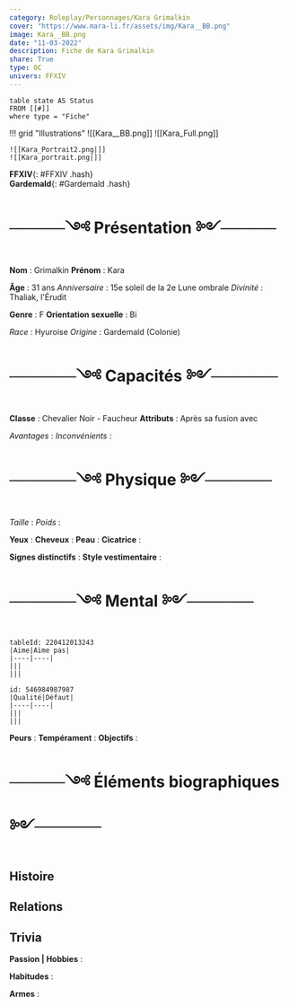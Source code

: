```yaml
---
category: Roleplay/Personnages/Kara Grimalkin
cover: "https://www.mara-li.fr/assets/img/Kara__BB.png"
image: Kara__BB.png
date: "11-03-2022"
description: Fiche de Kara Grimalkin
share: True
type: OC
univers: FFXIV
---
```

```dataview
table state AS Status
FROM [[#]]
where type = "Fiche"
```


!!! grid "Illustrations"
	![[Kara__BB.png]] 
	![[Kara_Full.png]]
	
	![[Kara_Portrait2.png|]]
	![[Kara_portrait.png|]]

**FFXIV**{: #FFXIV .hash}  
 **Gardemald**{: #Gardemald .hash}  

# ─────༺ Présentation ༻─────

**Nom** : Grimalkin
**Prénom** : Kara

**Âge** : 31 ans
*Anniversaire* : 15e soleil de la 2e Lune ombrale 
*Divinité* : Thaliak, l'Érudit 

**Genre** : F
**Orientation sexuelle** : Bi

*Race* : Hyuroise 
*Origine* : Gardemald (Colonie)
# ──────༺ Capacités ༻──────
**Classe** : Chevalier Noir - Faucheur 
**Attributs** : Après sa fusion avec 

*Avantages* : 
*Inconvénients* :

# ──────༺ Physique ༻────── 
*Taille* : 
*Poids* : 

**Yeux** : 
**Cheveux** : 
**Peau** : 
**Cicatrice** : 

**Signes distinctifs** :
**Style vestimentaire** : 


# ──────༺ Mental ༻────── 
```agtable
tableId: 220412013243
|Aime|Aime pas|
|----|----|
|||
|||
```


```agtable
id: 546984987987
|Qualité|Défaut|
|----|----|
|||
|||
```


**Peurs** : 
**Tempérament** : 
**Objectifs** : 

# ─────༺ Éléments biographiques ༻────── 
## Histoire

## Relations

## Trivia
**Passion | Hobbies** :

**Habitudes** :

**Armes** :